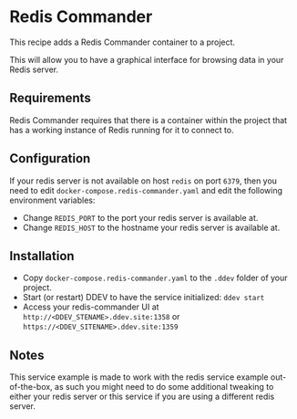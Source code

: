 # Redis Commander

This recipe adds a Redis Commander container to a project.

This will allow you to have a graphical interface for browsing data in your Redis server.

## Requirements

Redis Commander requires that there is a container within the project that has a working instance of Redis running for it to connect to.

## Configuration

If your redis server is not available on host `redis` on port `6379`, then you need to edit `docker-compose.redis-commander.yaml` and edit the following environment variables:

* Change `REDIS_PORT` to the port your redis server is available at.
* Change `REDIS_HOST` to the hostname your redis server is available at.

## Installation

* Copy `docker-compose.redis-commander.yaml` to the `.ddev` folder of your project.
* Start (or restart) DDEV to have the service initialized: `ddev start`
* Access your redis-commander UI at `http://<DDEV_STENAME>.ddev.site:1358` or `https://<DDEV_SITENAME>.ddev.site:1359`

## Notes

This service example is made to work with the redis service example out-of-the-box, as such you might need to do some additional tweaking to either your redis server or this service if you are using a different redis server.
